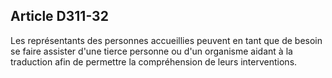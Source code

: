 ## Article D311-32

Les représentants des personnes accueillies peuvent en tant que de besoin se faire assister d'une tierce
personne ou d'un organisme aidant à la traduction afin de permettre la compréhension de leurs interventions.

